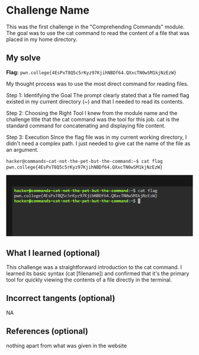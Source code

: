 # Challenge Name
This was the first challenge in the "Comprehending Commands" module. The goal was to use the cat command to read the content of a file that was placed in my home directory.

## My solve
**Flag:** `pwn.college{4EsPxT8Q5c5rKyz97KjihNBDf64.QXxcTN0wSM1kjNzEzW}`

My thought process was to use the most direct command for reading files.

Step 1: Identifying the Goal
The prompt clearly stated that a file named flag existed in my current directory (~) and that I needed to read its contents.

Step 2: Choosing the Right Tool
I knew from the module name and the challenge title that the cat command was the tool for this job. cat is the standard command for concatenating and displaying file content.

Step 3: Execution
Since the flag file was in my current working directory, I didn't need a complex path. I just needed to give cat the name of the file as an argument.
```
hacker@commands~cat-not-the-pet-but-the-command:~$ cat flag
pwn.college{4EsPxT8Q5c5rKyz97KjihNBDf64.QXxcTN0wSM1kjNzEzW}
```
![Screenshot for challenge 1](01_cat_Not_the_Pet_but_the_Command.png)

## What I learned (optional)
This challenge was a straightforward introduction to the cat command. I learned its basic syntax (cat [filename]) and confirmed that it's the primary tool for quickly viewing the contents of a file directly in the terminal.

## Incorrect tangents (optional)
NA

## References (optional)
nothing apart from what was given in the website
